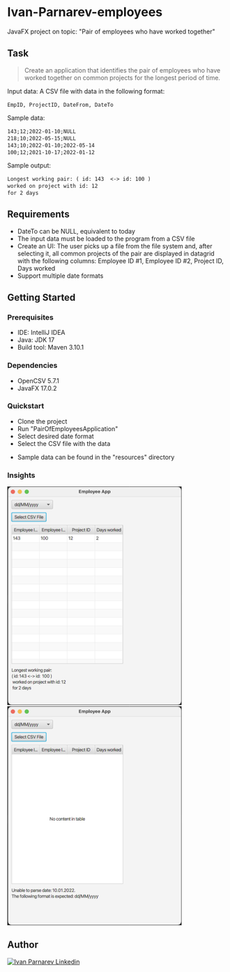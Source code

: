 # Ivan-Parnarev-employees
JavaFX project on topic: "Pair of employees who have worked together"

## Task

>Create an application that identifies the pair of employees who have worked together on common projects for the longest period of time.

Input data:
A CSV file with data in the following format:
```
EmpID, ProjectID, DateFrom, DateTo
```
Sample data:
```
143;12;2022-01-10;NULL
218;10;2022-05-15;NULL
143;10;2022-01-10;2022-05-14
100;12;2021-10-17;2022-01-12
```

Sample output:
```
Longest working pair: ( id: 143  <-> id: 100 ) 
worked on project with id: 12
for 2 days
```

## Requirements

- DateTo can be NULL, equivalent to today
- The input data must be loaded to the program from a CSV file
- Create an UI:
The user picks up a file from the file system and, after selecting it, all common
projects of the pair are displayed in datagrid with the following columns:
Employee ID #1, Employee ID #2, Project ID, Days worked
- Support multiple date formats

## Getting Started

### Prerequisites
- IDE: IntelliJ IDEA
- Java: JDK 17
- Build tool: Maven 3.10.1

### Dependencies
- OpenCSV 5.7.1
- JavaFX 17.0.2

### Quickstart
* Clone the project
* Run "PairOfEmployeesApplication"
* Select desired date format
* Select the CSV file with the data
- Sample data can be found in the "resources" directory

### Insights
<img src="https://github.com/ivan-parnarev/Ivan-Parnarev-employees/blob/main/Employees/src/main/resources/img/success.png" width="400"/> <img src="https://github.com/ivan-parnarev/Ivan-Parnarev-employees/blob/main/Employees/src/main/resources/img/error.png" width="400"/>


## Author
[![Ivan Parnarev Linkedin](https://img.shields.io/badge/LinkedIn-0077B5?style=for-the-badge&logo=linkedin&logoColor=white)](https://www.linkedin.com/in/ivan-parnarev/)
